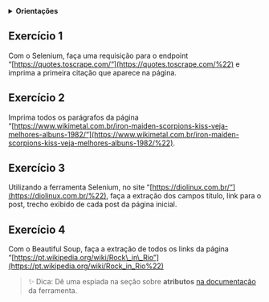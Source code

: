 <details>
<summary><strong>Orientações</strong></summary><br />

**Criar e ativar ambiente virtual**

  ```bash
  $ python3 -m venv .venv && source .venv/bin/activate
  ```

**Instalar as dependências no ambiente virtual**

  ```bash
  $ python3 -m pip install -r requirements.txt
  ```

**Rodar container com Selenium**

  ```bash
  $ docker-compose up
  ```  
</details>

Exercício 1
-----------

Com o Selenium, faça uma requisição para o endpoint “[https://quotes.toscrape.com/“](https://quotes.toscrape.com/%22) e imprima a primeira citação que aparece na página.

Exercício 2
-----------

Imprima todos os parágrafos da página “[https://www.wikimetal.com.br/iron-maiden-scorpions-kiss-veja-melhores-albuns-1982/“](https://www.wikimetal.com.br/iron-maiden-scorpions-kiss-veja-melhores-albuns-1982/%22).

Exercício 3
-----------

Utilizando a ferramenta Selenium, no site “[https://diolinux.com.br/“](https://diolinux.com.br/%22), faça a extração dos campos título, link para o post, trecho exibido de cada post da página inicial.

Exercício 4
-----------

Com o Beautiful Soup, faça a extração de todos os links da página “[https://pt.wikipedia.org/wiki/Rock\_in\_Rio”](https://pt.wikipedia.org/wiki/Rock_in_Rio%22)

> ✨ Dica: Dê uma espiada na seção sobre **atributos** [na documentação](https://www.crummy.com/software/BeautifulSoup/bs4/doc.ptbr/#atributos) da ferramenta.
